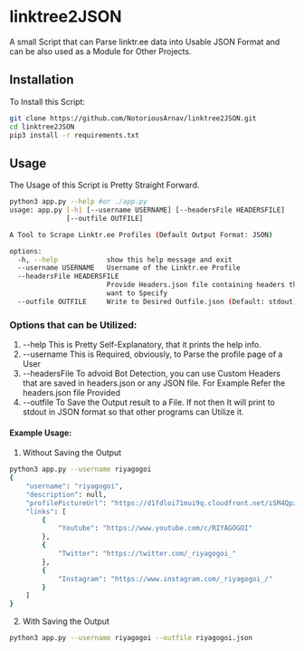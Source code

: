 # linktree2JSON
A small Script that can Parse linktr.ee data into Usable JSON Format and can be also used as a Module for Other Projects.

## Installation
To Install this Script:
```bash
git clone https://github.com/NotoriousArnav/linktree2JSON.git
cd linktree2JSON
pip3 install -r requirements.txt
```

## Usage
The Usage of this Script is Pretty Straight Forward.
```bash
python3 app.py --help #or ./app.py
usage: app.py [-h] [--username USERNAME] [--headersFile HEADERSFILE]
              [--outfile OUTFILE]

A Tool to Scrape Linktr.ee Profiles (Default Output Format: JSON)

options:
  -h, --help            show this help message and exit
  --username USERNAME   Username of the Linktr.ee Profile
  --headersFile HEADERSFILE
                        Provide Headers.json file containing headers that you
                        want to Specify
  --outfile OUTFILE     Write to Desired Outfile.json (Default: stdout)
```

### Options that can be Utilized:
1. --help
This is Pretty Self-Explanatory, that it prints the help info.
2. --username
This is Required, obviously, to Parse the profile page of a User
3. --headersFile
To advoid Bot Detection, you can use Custom Headers that are saved in headers.json or any JSON file.
For Example Refer the headers.json file Provided
4. --outfile
To Save the Output result to a File. If not then It will print to stdout in JSON format so that other programs can Utilize it.

#### Example Usage:
1. Without Saving the Output
```bash
python3 app.py --username riyagogoi
{
	"username": "riyagogoi", 
	"description": null, 
	"profilePictureUrl": "https://d1fdloi71mui9q.cloudfront.net/iSM4QpzHTTyVp7uKOPsI_k8z7Mi5jEBQ278y3", 
	"links": [
		{
			"Youtube": "https://www.youtube.com/c/RIYAGOGOI"
		}, 
		{
			"Twitter": "https://twitter.com/_riyagogoi_"
		}, 
		{
			"Instagram": "https://www.instagram.com/_riyagogoi_/"
		}
	]
}
```
2. With Saving the Output
```bash
python3 app.py --username riyagogoi --outfile riyagogoi.json
```
